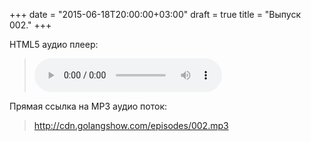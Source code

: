 +++
date = "2015-06-18T20:00:00+03:00"
draft = true
title = "Выпуск 002."
+++

<p>HTML5 аудио плеер:

<blockquote>
	<audio controls width="400px" height="150px">
		<source src="http://cdn.golangshow.com/episodes/002.mp3" type="audio/mpeg">
		<p>Ваш браузер не поддерживает HTML5 аудио плеер для MP3.</p>
	</audio>
</blockquote>

</p>

<p>Прямая ссылка на MP3 аудио поток:
<blockquote>
	<a href="http://cdn.golangshow.com/episodes/002.mp3" target="_blank">http://cdn.golangshow.com/episodes/002.mp3</a>
</blockquote>
</p>
